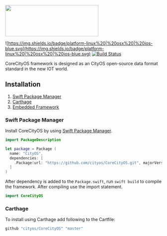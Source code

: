 <img src="http://i.imgur.com/wkQEhiu.png" width="300px" height="100px"/>

![https://img.shields.io/badge/platform-linux%20|%20osx%20|%20ios-blue.svg](https://img.shields.io/badge/platform-linux%20|%20osx%20|%20ios-blue.svg) [![Build Status](https://travis-ci.org/cityos/CoreCityOS.svg?branch=master)](https://travis-ci.org/cityos/CoreCityOS)

CoreCityOS framework is designed as an CityOS open-source data format standard in the new IOT world. 
## Installation
1. [Swift Package Manager](http://google.com)
2. [Carthage](http://google.com)
3. [Embedded Framework]()

### Swift Package Manager
Install CoreCityOS by using [Swift Package Manager](https://github.com/apple/swift-package-manager).

```swift
import PackageDescription

let package = Package (
  name: "CityOS",
  dependencies: [
    .Package(url: "https://github.com/cityos/CoreCityOS.git", majorVersion: 1),
  ]
)
```

After dependency is added to the `Package.swift`, run `swift build` to compile the framework. After compiling use the import statement.

```swift
import CoreCityOS
```
### Carthage

To install using Carthage add following  to the Cartfile:
```bash
github "cityos/CoreCityOS" "master"
```

